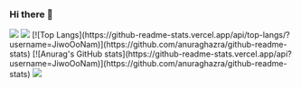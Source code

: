 ### Hi there 👋

<!--
**JiwoOoNam/JiwoOoNam** is a ✨ _special_ ✨ repository because its `README.md` (this file) appears on your GitHub profile.

Here are some ideas to get you started:

- 🔭 I’m currently working on ...
- 🌱 I’m currently learning ...
- 👯 I’m looking to collaborate on ...
- 🤔 I’m looking for help with ...
- 💬 Ask me about ...
- 📫 How to reach me: ...
- 😄 Pronouns: ...
- ⚡ Fun fact: ...
-->
<img src="https://capsule-render.vercel.app/api?type=cylinder&color=#057347&height=150&section=header&text=Jiwoo's Github&fontSize=10" />
<img src="https://capsule-render.vercel.app/api?type=soft&color=#057347&height=150&section=footer&text=텍스트&fontSize=10" />
[![Top Langs](https://github-readme-stats.vercel.app/api/top-langs/?username=JiwoOoNam)](https://github.com/anuraghazra/github-readme-stats)
[![Anurag's GitHub stats](https://github-readme-stats.vercel.app/api?username=JiwoOoNam)](https://github.com/anuraghazra/github-readme-stats)
<a href="링크"><img src="https://img.shields.io/badge/Instagram-#1B2766?style=flat-square&logo=Instagram&logoColor=white"/></a>
